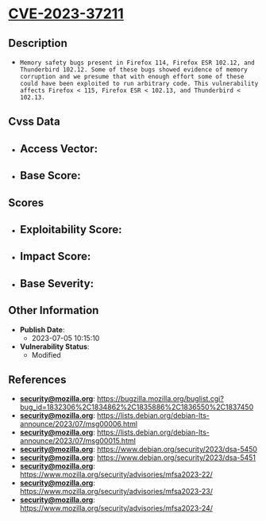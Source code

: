 
# [CVE-2023-37211](https://bugzilla.mozilla.org/buglist.cgi?bug_id=1832306%2C1834862%2C1835886%2C1836550%2C1837450)

## Description

- `Memory safety bugs present in Firefox 114, Firefox ESR 102.12, and Thunderbird 102.12. Some of these bugs showed evidence of memory corruption and we presume that with enough effort some of these could have been exploited to run arbitrary code. This vulnerability affects Firefox < 115, Firefox ESR < 102.13, and Thunderbird < 102.13.`

## Cvss Data

- **Access Vector**:
  - 
- **Base Score**:
  - 

## Scores

- **Exploitability Score**:
  - 
- **Impact Score**:
  - 
- **Base Severity**:
  - 

## Other Information

- **Publish Date**:
  - 2023-07-05 10:15:10
- **Vulnerability Status**:
  - Modified

## References

- **security@mozilla.org**: https://bugzilla.mozilla.org/buglist.cgi?bug_id=1832306%2C1834862%2C1835886%2C1836550%2C1837450
- **security@mozilla.org**: https://lists.debian.org/debian-lts-announce/2023/07/msg00006.html
- **security@mozilla.org**: https://lists.debian.org/debian-lts-announce/2023/07/msg00015.html
- **security@mozilla.org**: https://www.debian.org/security/2023/dsa-5450
- **security@mozilla.org**: https://www.debian.org/security/2023/dsa-5451
- **security@mozilla.org**: https://www.mozilla.org/security/advisories/mfsa2023-22/
- **security@mozilla.org**: https://www.mozilla.org/security/advisories/mfsa2023-23/
- **security@mozilla.org**: https://www.mozilla.org/security/advisories/mfsa2023-24/
